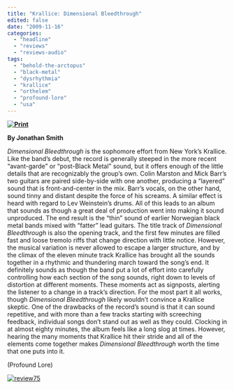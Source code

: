 ```yaml
---
title: "Krallice: Dimensional Bleedthrough"
edited: false
date: "2009-11-16"
categories:
  - "headline"
  - "reviews"
  - "reviews-audio"
tags:
  - "behold-the-arctopus"
  - "black-metal"
  - "dysrhythmia"
  - "krallice"
  - "orthelem"
  - "profound-lore"
  - "usa"
---
```


**[![Print](http://www.hellbound.ca/wp-content/uploads/2009/11/krallice.jpg "Print")](http://www.hellbound.ca/wp-content/uploads/2009/11/krallice.jpg)**

**By Jonathan Smith**

_Dimensional Bleedthrough_ is the sophomore effort from New York’s Krallice. Like the band’s debut, the record is generally steeped in the more recent “avant-garde” or “post-Black Metal” sound, but it offers enough of the little details that are recognizably the group’s own. Colin Marston and Mick Barr’s two guitars are paired side-by-side with one another, producing a “layered” sound that is front-and-center in the mix. Barr’s vocals, on the other hand, sound tinny and distant despite the force of his screams. A similar effect is heard with regard to Lev Weinstein’s drums. All of this leads to an album that sounds as though a great deal of production went into making it sound unproduced. The end result is the “thin” sound of earlier Norwegian black metal bands mixed with “fatter” lead guitars. The title track of _Dimensional Bleedthrough_ is also the opening track, and the first few minutes are filled fast and loose tremolo riffs that change direction with little notice. However, the musical variation is never allowed to escape a larger structure, and by the climax of the eleven minute track Krallice has brought all the sounds together in a rhythmic and thundering march toward the song’s end. It definitely sounds as though the band put a lot of effort into carefully controlling how each section of the song sounds, right down to levels of distortion at different moments. These moments act as signposts, alerting the listener to a change in a track’s direction. For the most part it all works, though _Dimensional Bleedthrough_ likely wouldn’t convince a Krallice skeptic. One of the drawbacks of the record’s sound is that it can sound repetitive, and with more than a few tracks starting with screeching feedback, individual songs don’t stand out as well as they could. Clocking in at almost eighty minutes, the album feels like a long slog at times. However, hearing the many moments that Krallice hit their stride and all of the elements come together makes _Dimensional Bleedthrough_ worth the time that one puts into it.

(Profound Lore)

[![review75](http://www.hellbound.ca/wp-content/uploads/2009/09/review75.png "review75")](http://www.hellbound.ca/wp-content/uploads/2009/09/review75.png)

